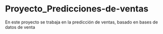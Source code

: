 # Proyecto_Predicciones-de-ventas
En este proyecto se trabaja en la predicción de ventas, basado en bases de datos de venta
